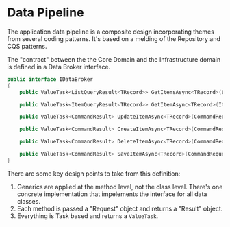 #  Data Pipeline

The application data pipeline is a composite design incorporating themes from several coding patterns.  It's based on a melding of the Repository and CQS patterns.

The "contract" between the the Core Domain and the Infrastructure domain is defined in a Data Broker interface.

```csharp
public interface IDataBroker
{
    public ValueTask<ListQueryResult<TRecord>> GetItemsAsync<TRecord>(ListQueryRequest request) where TRecord : class, new();

    public ValueTask<ItemQueryResult<TRecord>> GetItemAsync<TRecord>(ItemQueryRequest request) where TRecord : class, new();

    public ValueTask<CommandResult> UpdateItemAsync<TRecord>(CommandRequest<TRecord> request) where TRecord : class, new();

    public ValueTask<CommandResult> CreateItemAsync<TRecord>(CommandRequest<TRecord> request) where TRecord : class, new();

    public ValueTask<CommandResult> DeleteItemAsync<TRecord>(CommandRequest<TRecord> request) where TRecord : class, new();

    public ValueTask<CommandResult> SaveItemAsync<TRecord>(CommandRequest<TRecord> request) where TRecord : class, new();
}
```

There are some key design points to take from this definition:

1. Generics are applied at the method level, not the class level.  There's one concrete implementation that impelements the interface for all data classes.
2. Each method is passed a "Request" object and returns a "Result" object.
3. Everything is Task based and returns a `ValueTask`. 

